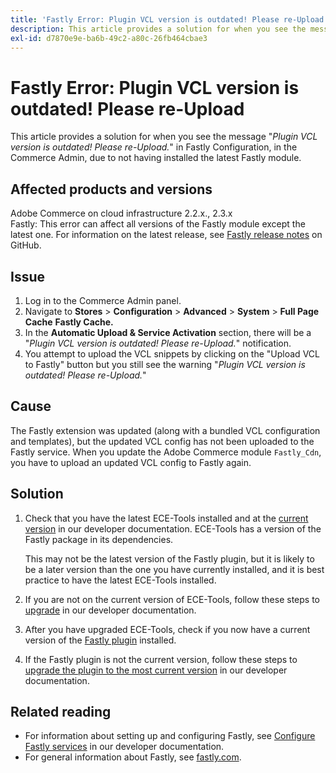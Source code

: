 ```yaml
---
title: 'Fastly Error: Plugin VCL version is outdated! Please re-Upload'
description: This article provides a solution for when you see the message "*Plugin VCL version is outdated! Please re-Upload.*" in Fastly Configuration, in the Commerce Admin, due to not having installed the latest Fastly module.
exl-id: d7870e9e-ba6b-49c2-a80c-26fb464cbae3
---
```

# Fastly Error: Plugin VCL version is outdated! Please re-Upload

This article provides a solution for when you see the message "*Plugin VCL version is outdated! Please re-Upload.*" in Fastly Configuration, in the Commerce Admin, due to not having installed the latest Fastly module.

## Affected products and versions

Adobe Commerce on cloud infrastructure 2.2.x., 2.3.x<br>
Fastly: This error can affect all versions of the Fastly module except the latest one. For information on the latest release, see [Fastly release notes](https://github.com/fastly/fastly-magento2/releases) on GitHub.

## Issue

1. Log in to the Commerce Admin panel.
1. Navigate to **Stores** > **Configuration** > **Advanced** > **System** > **Full Page Cache**   **Fastly Cache.**
1. In the **Automatic Upload & Service Activation** section, there will be a "*Plugin VCL version is outdated! Please re-Upload.*" notification.
1. You attempt to upload the VCL snippets by clicking on the "Upload VCL to Fastly" button but you still see the warning "*Plugin VCL version is outdated! Please re-Upload.*"

## Cause

The Fastly extension was updated (along with a bundled VCL configuration and templates), but the updated VCL config has not been uploaded to the Fastly service. When you update the Adobe Commerce module `Fastly_Cdn`, you have to upload an updated VCL config to Fastly again.

## Solution

1.  Check that you have the latest ECE-Tools installed and at the [current version](https://devdocs.magento.com/guides/v2.2/cloud/release-notes/cloud-tools.html) in our developer documentation. ECE-Tools has a version of the Fastly package in its dependencies.
    
    This may not be the latest version of the Fastly plugin, but it is likely to be a later version than the one you have currently installed, and it is best practice to have the latest ECE-Tools installed.
    
1.  If you are not on the current version of ECE-Tools, follow these steps to [upgrade](https://devdocs.magento.com/guides/v2.2/cloud/project/ece-tools-update.html) in our developer documentation.
1.  After you have upgraded ECE-Tools, check if you now have a current version of the [Fastly plugin](https://github.com/fastly/fastly-magento2/tree/master/etc/vcl_snippets) installed.
1.  If the Fastly plugin is not the current version, follow these steps to [upgrade the plugin to the most current version](https://devdocs.magento.com/guides/v2.3/cloud/cdn/configure-fastly.html#upgrade "Follow link") in our developer documentation.

## Related reading


* For information about setting up and configuring Fastly, see [Configure Fastly services](https://devdocs.magento.com/guides/v2.3/cloud/cdn/cloud-fastly.html) in our developer documentation.
* For general information about Fastly, see [fastly.com](https://www.fastly.com/).
